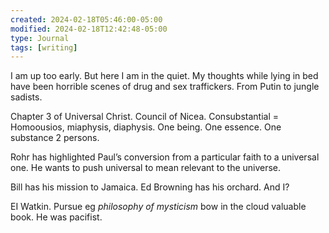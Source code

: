 ```yaml
---
created: 2024-02-18T05:46:00-05:00
modified: 2024-02-18T12:42:48-05:00
type: Journal
tags: [writing]
---
```


I am up too early. But here I am in the quiet. My thoughts while lying in bed have been horrible scenes of drug and sex traffickers. From Putin to jungle sadists.

Chapter 3 of Universal Christ. Council of Nicea. Consubstantial =
Homoousios, miaphysis, diaphysis. One being. One essence. One substance 2 persons.

Rohr has highlighted Paul’s conversion from a particular faith to a universal one. He wants to push universal to mean relevant to the universe.

Bill has his mission to Jamaica. Ed Browning has his orchard. And I?

EI Watkin. Pursue eg *philosophy of mysticism*  bow in the cloud valuable book. He was pacifist.
